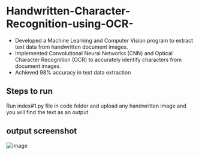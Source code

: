 # Handwritten-Character-Recognition-using-OCR-

- Developed a Machine Learning and Computer Vision program to extract text data from handwritten document images.
- Implemented Convolutional Neural Networks (CNN) and Optical Character Recognition (OCR) to accurately identify characters from document images.  
- Achieved 98% accuracy in text data extraction

## Steps to run ##
Run index#1.py file in code folder 
and upload any handwritten image and you will find the text as an output

## output screenshot 
![image](https://github.com/Vijayendar0622/Handwritten-Character-Recognition-using-OCR-/assets/112705175/f2204281-2da5-4e2f-a8f9-b33da0d17e25)
